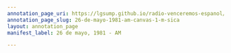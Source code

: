 ```yaml
---
annotation_page_uri: https://lgsump.github.io/radio-venceremos-espanol/annotations/26-de-mayo-1981-am-canvas-1-m-sica.json
annotation_page_slug: 26-de-mayo-1981-am-canvas-1-m-sica
layout: annotation_page
manifest_label: 26 de mayo, 1981 - AM

---
```

